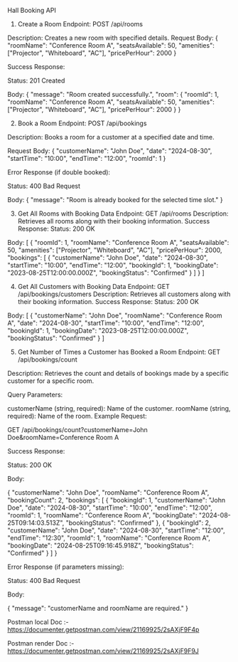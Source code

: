 Hall Booking API 

1. Create a Room
Endpoint: POST /api/rooms

Description: Creates a new room with specified details.
Request Body: 
{
  "roomName": "Conference Room A",
  "seatsAvailable": 50,
  "amenities": ["Projector", "Whiteboard", "AC"],
  "pricePerHour": 2000
}

Success Response:

Status: 201 Created

Body:
{
  "message": "Room created successfully.",
  "room": {
    "roomId": 1,
    "roomName": "Conference Room A",
    "seatsAvailable": 50,
    "amenities": ["Projector", "Whiteboard", "AC"],
    "pricePerHour": 2000
  }
}

2. Book a Room
Endpoint: POST /api/bookings

Description: Books a room for a customer at a specified date and time.

Request Body:
{
  "customerName": "John Doe",
  "date": "2024-08-30",
  "startTime": "10:00",
  "endTime": "12:00",
  "roomId": 1
}

Error Response (if double booked):

Status: 400 Bad Request

Body:
{
  "message": "Room is already booked for the selected time slot."
}

3. Get All Rooms with Booking Data
Endpoint: GET /api/rooms
Description: Retrieves all rooms along with their booking information.
Success Response:
Status: 200 OK

Body:
[
  {
    "roomId": 1,
    "roomName": "Conference Room A",
    "seatsAvailable": 50,
    "amenities": ["Projector", "Whiteboard", "AC"],
    "pricePerHour": 2000,
    "bookings": [
      {
        "customerName": "John Doe",
        "date": "2024-08-30",
        "startTime": "10:00",
        "endTime": "12:00",
        "bookingId": 1,
        "bookingDate": "2023-08-25T12:00:00.000Z",
        "bookingStatus": "Confirmed"
      }
    ]
  }
]

4. Get All Customers with Booking Data
Endpoint: GET /api/bookings/customers
Description: Retrieves all customers along with their booking information.
Success Response:
Status: 200 OK

Body:
[
  {
    "customerName": "John Doe",
    "roomName": "Conference Room A",
    "date": "2024-08-30",
    "startTime": "10:00",
    "endTime": "12:00",
    "bookingId": 1,
    "bookingDate": "2023-08-25T12:00:00.000Z",
    "bookingStatus": "Confirmed"
  }
]

5. Get Number of Times a Customer has Booked a Room
Endpoint: GET /api/bookings/count

Description: Retrieves the count and details of bookings made by a specific customer for a specific room.

Query Parameters:

customerName (string, required): Name of the customer.
roomName (string, required): Name of the room.
Example Request:

GET /api/bookings/count?customerName=John Doe&roomName=Conference Room A

Success Response:

Status: 200 OK

Body:

{
    "customerName": "John Doe",
    "roomName": "Conference Room A",
    "bookingCount": 2,
    "bookings": [
        {
            "bookingId": 1,
            "customerName": "John Doe",
            "date": "2024-08-30",
            "startTime": "10:00",
            "endTime": "12:00",
            "roomId": 1,
            "roomName": "Conference Room A",
            "bookingDate": "2024-08-25T09:14:03.513Z",
            "bookingStatus": "Confirmed"
        },
        {
            "bookingId": 2,
            "customerName": "John Doe",
            "date": "2024-08-30",
            "startTime": "12:00",
            "endTime": "12:30",
            "roomId": 1,
            "roomName": "Conference Room A",
            "bookingDate": "2024-08-25T09:16:45.918Z",
            "bookingStatus": "Confirmed"
        }
    ]
}

Error Response (if parameters missing):

Status: 400 Bad Request

Body:

{
  "message": "customerName and roomName are required."
}


Postman local Doc :- https://documenter.getpostman.com/view/21169925/2sAXjF9F4p

Postman render Doc :- https://documenter.getpostman.com/view/21169925/2sAXjF9F9J